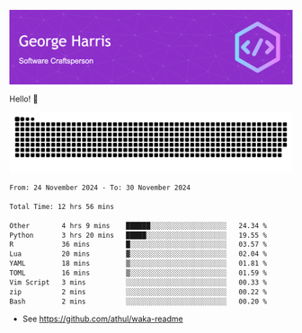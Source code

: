 ![img](./assets/github-header.png)

Hello! :wave:

<div align="center">
  <img  src="https://raw.githubusercontent.com/1999AZZAR/1999AZZAR/readme/resources/grid-snake.svg" alt="snake" />
</div>

<!--START_SECTION:waka-->

```txt
From: 24 November 2024 - To: 30 November 2024

Total Time: 12 hrs 56 mins

Other        4 hrs 9 mins    ██████░░░░░░░░░░░░░░░░░░░   24.34 %
Python       3 hrs 20 mins   █████░░░░░░░░░░░░░░░░░░░░   19.55 %
R            36 mins         █░░░░░░░░░░░░░░░░░░░░░░░░   03.57 %
Lua          20 mins         ▓░░░░░░░░░░░░░░░░░░░░░░░░   02.04 %
YAML         18 mins         ▒░░░░░░░░░░░░░░░░░░░░░░░░   01.81 %
TOML         16 mins         ▒░░░░░░░░░░░░░░░░░░░░░░░░   01.59 %
Vim Script   3 mins          ░░░░░░░░░░░░░░░░░░░░░░░░░   00.33 %
zip          2 mins          ░░░░░░░░░░░░░░░░░░░░░░░░░   00.22 %
Bash         2 mins          ░░░░░░░░░░░░░░░░░░░░░░░░░   00.20 %
```

<!--END_SECTION:waka-->

- See <https://github.com/athul/waka-readme>
